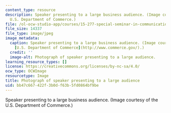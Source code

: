 ```yaml
---
content_type: resource
description: Speaker presenting to a large business audience. (Image courtesy of the
  U.S. Department of Commerce.)
file: /ol-ocw-studio-app/courses/15-277-special-seminar-in-communications-leadership-and-personal-effectiveness-coaching-fall-2008/bb47c667422f3b0df63b5fd0864bf9be_15-277f08-th.jpg
file_size: 14337
file_type: image/jpeg
image_metadata:
  caption: Speaker presenting to a large business audience. (Image courtesy of the
    [U.S. Department of Commerce](http://www.commerce.gov/).)
  credit: ''
  image-alt: Photograph of speaker presenting to a large audience.
learning_resource_types: []
license: https://creativecommons.org/licenses/by-nc-sa/4.0/
ocw_type: OCWImage
resourcetype: Image
title: Photograph of speaker presenting to a large audience
uid: bb47c667-422f-3b0d-f63b-5fd0864bf9be
---
```

Speaker presenting to a large business audience. (Image courtesy of the U.S. Department of Commerce.)